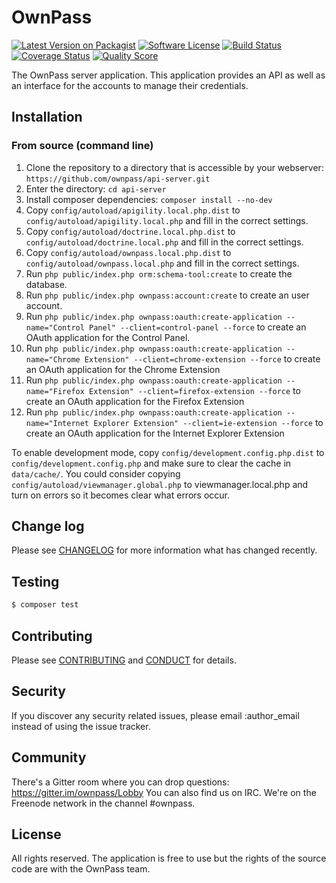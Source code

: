 # OwnPass

[![Latest Version on Packagist][ico-version]][link-packagist]
[![Software License][ico-license]](LICENSE.md)
[![Build Status][ico-travis]][link-travis]
[![Coverage Status][ico-scrutinizer]][link-scrutinizer]
[![Quality Score][ico-code-quality]][link-code-quality]

The OwnPass server application. This application provides an API as well
as an interface for the accounts to manage their credentials.

## Installation

### From source (command line)

1. Clone the repository to a directory that is accessible by your webserver: `https://github.com/ownpass/api-server.git`
2. Enter the directory: `cd api-server`
3. Install composer dependencies: `composer install --no-dev`
4. Copy `config/autoload/apigility.local.php.dist` to `config/autoload/apigility.local.php` and fill in the correct settings.
5. Copy `config/autoload/doctrine.local.php.dist` to `config/autoload/doctrine.local.php` and fill in the correct settings.
6. Copy `config/autoload/ownpass.local.php.dist` to `config/autoload/ownpass.local.php` and fill in the correct settings.
7. Run `php public/index.php orm:schema-tool:create` to create the database.
8. Run `php public/index.php ownpass:account:create` to create an user account.
9. Run `php public/index.php ownpass:oauth:create-application --name="Control Panel" --client=control-panel --force` to create an OAuth application for the Control Panel.
10. Run `php public/index.php ownpass:oauth:create-application --name="Chrome Extension" --client=chrome-extension --force` to create an OAuth application for the Chrome Extension
11. Run `php public/index.php ownpass:oauth:create-application --name="Firefox Extension" --client=firefox-extension --force` to create an OAuth application for the Firefox Extension
12. Run `php public/index.php ownpass:oauth:create-application --name="Internet Explorer Extension" --client=ie-extension --force` to create an OAuth application for the Internet Explorer Extension

To enable development mode, copy `config/development.config.php.dist` to `config/development.config.php` and make sure to 
clear the cache in `data/cache/`. You could consider copying `config/autoload/viewmanager.global.php` to viewmanager.local.php 
and turn on errors so it becomes clear what errors occur.

## Change log

Please see [CHANGELOG](CHANGELOG.md) for more information what has changed recently.

## Testing

``` bash
$ composer test
```

## Contributing

Please see [CONTRIBUTING](CONTRIBUTING.md) and [CONDUCT](CONDUCT.md) for details.

## Security

If you discover any security related issues, please email :author_email instead of using the issue tracker.

## Community

There's a Gitter room where you can drop questions: https://gitter.im/ownpass/Lobby
You can also find us on IRC. We're on the Freenode network in the channel #ownpass.

## License

All rights reserved. The application is free to use but the rights of the source code are with the OwnPass team.

[ico-version]: https://img.shields.io/packagist/v/ownpass/api-server.svg?style=flat-square
[ico-license]: https://img.shields.io/badge/license-proprietary-brightgreen.svg?style=flat-square
[ico-travis]: https://img.shields.io/travis/ownpass/api-server/master.svg?style=flat-square
[ico-scrutinizer]: https://img.shields.io/scrutinizer/coverage/g/ownpass/api-server.svg?style=flat-square
[ico-code-quality]: https://img.shields.io/scrutinizer/g/ownpass/api-server.svg?style=flat-square

[link-packagist]: https://packagist.org/packages/ownpass/api-server
[link-travis]: https://travis-ci.org/ownpass/api-server
[link-scrutinizer]: https://scrutinizer-ci.com/g/ownpass/api-server/code-structure
[link-code-quality]: https://scrutinizer-ci.com/g/ownpass/api-server
[link-contributors]: ../../contributors
